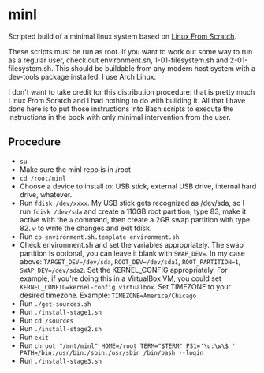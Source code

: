 # minl

Scripted build of a minimal linux system based on [Linux From Scratch](http://www.linuxfromscratch.org).

These scripts must be run as root. If you want to work out some way to run as a regular user, check out environment.sh, 1-01-filesystem.sh and 2-01-filesystem.sh. This should be buildable from any modern host system with a dev-tools package installed. I use Arch Linux.

I don't want to take credit for this distribution procedure: that is pretty much Linux From Scratch and I had nothing to do with building it. All that I have done here is to put those instructions into Bash scripts to execute the instructions in the book with only minimal intervention from the user.

## Procedure

- `su -`
- Make sure the minl repo is in /root
- `cd /root/minl`
- Choose a device to install to: USB stick, external USB drive, internal hard drive, whatever.
- Run `fdisk /dev/xxxx`. My USB stick gets recognized as /dev/sda, so I run `fdisk /dev/sda` and create a 110GB root partition, type 83, make it active with the `a` command, then create a 2GB swap partition with type 82. `w` to write the changes and exit fdisk.
- Run `cp environment.sh.template environment.sh`
- Check environment.sh and set the variables appropriately. The swap partition is optional, you can leave it blank with `SWAP_DEV=`. In my case above: `TARGET_DEV=/dev/sda`, `ROOT_DEV=/dev/sda1`, `ROOT_PARTITION=1`, `SWAP_DEV=/dev/sda2`. Set the KERNEL_CONFIG appropriately. For example, if you're doing this in a VirtualBox VM, you could set `KERNEL_CONFIG=kernel-config.virtualbox`. Set TIMEZONE to your desired timezone. Example: `TIMEZONE=America/Chicago`
- Run `./get-sources.sh`
- Run `./install-stage1.sh`
- Run `cd /sources`
- Run `./install-stage2.sh`
- Run `exit`
- Run `chroot "/mnt/minl" HOME=/root TERM="$TERM" PS1='\u:\w\$ ' PATH=/bin:/usr/bin:/sbin:/usr/sbin /bin/bash --login`
- Run `./install-stage3.sh`
